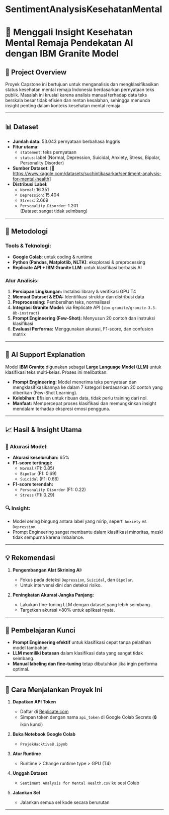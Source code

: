 # SentimentAnalysisKesehatanMental

# 🧠 Menggali Insight Kesehatan Mental Remaja Pendekatan AI dengan IBM Granite Model

## 📌 Project Overview

Proyek Capstone ini bertujuan untuk menganalisis dan mengklasifikasikan status kesehatan mental remaja Indonesia berdasarkan pernyataan teks publik. Masalah ini krusial karena analisis manual terhadap data teks berskala besar tidak efisien dan rentan kesalahan, sehingga menunda insight penting dalam konteks kesehatan mental remaja.

---

## 📊 Dataset

- **Jumlah data:** 53.043 pernyataan berbahasa Inggris
- **Fitur utama:**  
  - `statement`: teks pernyataan  
  - `status`: label (Normal, Depression, Suicidal, Anxiety, Stress, Bipolar, Personality Disorder)
- **Sumber Dataset:** [🔗 https://www.kaggle.com/datasets/suchintikasarkar/sentiment-analysis-for-mental-health]
- **Distribusi Label:**  
  - `Normal`: 16.351  
  - `Depression`: 15.404  
  - `Stress`: 2.669  
  - `Personality Disorder`: 1.201  
  (Dataset sangat tidak seimbang)

---

## 🧪 Metodologi

### Tools & Teknologi:
- **Google Colab**: untuk coding & runtime
- **Python (Pandas, Matplotlib, NLTK)**: eksplorasi & preprocessing
- **Replicate API + IBM Granite LLM**: untuk klasifikasi berbasis AI

### Alur Analisis:
1. **Persiapan Lingkungan:** Instalasi library & verifikasi GPU T4
2. **Memuat Dataset & EDA:** Identifikasi struktur dan distribusi data
3. **Preprocessing:** Pembersihan teks, normalisasi
4. **Integrasi Granite Model:** via Replicate API (`ibm-granite/granite-3.3-8b-instruct`)
5. **Prompt Engineering (Few-Shot):** Menyusun 20 contoh dan instruksi klasifikasi
6. **Evaluasi Performa:** Menggunakan akurasi, F1-score, dan confusion matrix

---

## 🤖 AI Support Explanation

Model **IBM Granite** digunakan sebagai **Large Language Model (LLM)** untuk klasifikasi teks multi-kelas. Proses ini melibatkan:
- **Prompt Engineering:** Model menerima teks pernyataan dan mengklasifikasikannya ke dalam 7 kategori berdasarkan 20 contoh yang diberikan (Few-Shot Learning).
- **Kelebihan:** Efisien untuk ribuan data, tidak perlu training dari nol.
- **Manfaat:** Mempercepat proses klasifikasi dan memungkinkan insight mendalam terhadap ekspresi emosi pengguna.

---

## 📈 Hasil & Insight Utama

### 🎯 Akurasi Model:
- **Akurasi keseluruhan:** 65%
- **F1-score tertinggi:**  
  - `Normal` (F1: 0.85)  
  - `Bipolar` (F1: 0.69)  
  - `Suicidal` (F1: 0.66)  
- **F1-score terendah:**  
  - `Personality Disorder` (F1: 0.22)  
  - `Stress` (F1: 0.29)

### 🔍 Insight:
- Model sering bingung antara label yang mirip, seperti `Anxiety` vs `Depression`.
- Prompt Engineering sangat membantu dalam klasifikasi minoritas, meski tidak sempurna karena imbalance.

---

## 💡 Rekomendasi

1. **Pengembangan Alat Skrining AI:**
   - Fokus pada deteksi `Depression`, `Suicidal`, dan `Bipolar`.
   - Untuk intervensi dini dan deteksi risiko.

2. **Peningkatan Akurasi Jangka Panjang:**
   - Lakukan fine-tuning LLM dengan dataset yang lebih seimbang.
   - Targetkan akurasi >80% untuk aplikasi nyata.

---

## 🧠 Pembelajaran Kunci

- **Prompt Engineering efektif** untuk klasifikasi cepat tanpa pelatihan model tambahan.
- **LLM memiliki batasan** dalam klasifikasi data yang sangat tidak seimbang.
- **Manual labeling dan fine-tuning** tetap dibutuhkan jika ingin performa optimal.

---

## 🚀 Cara Menjalankan Proyek Ini

1. **Dapatkan API Token**  
   - Daftar di [Replicate.com](https://replicate.com)  
   - Simpan token dengan nama `api_token` di Google Colab Secrets (🔒 ikon kunci)

2. **Buka Notebook Google Colab**  
   - `ProjekHacktive8.ipynb`

3. **Atur Runtime**  
   - Runtime > Change runtime type > GPU (T4)

4. **Unggah Dataset**  
   - `Sentiment Analysis for Mental Health.csv` ke sesi Colab

5. **Jalankan Sel**  
   - Jalankan semua sel kode secara berurutan

---


